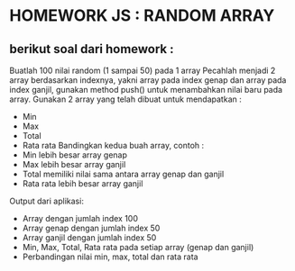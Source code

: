 # HOMEWORK JS : RANDOM ARRAY
## berikut soal dari homework :
Buatlah 100 nilai random (1 sampai 50) pada 1 array
Pecahlah menjadi 2 array berdasarkan indexnya, yakni array pada index genap dan array pada index ganjil, gunakan method push() untuk menambahkan nilai baru pada array. Gunakan 2 array yang telah dibuat untuk mendapatkan :
- Min
- Max
- Total
- Rata rata
Bandingkan kedua buah array, contoh :
- Min lebih besar array genap
- Max lebih besar array ganjil
- Total memiliki nilai sama antara array genap dan ganjil
- Rata rata lebih besar array ganjil

Output dari aplikasi:
- Array dengan jumlah index 100
- Array genap dengan jumlah index 50
- Array ganjil dengan jumlah index 50
- Min, Max, Total, Rata rata pada setiap array (genap dan ganjil)
- Perbandingan nilai min, max, total dan rata rata
